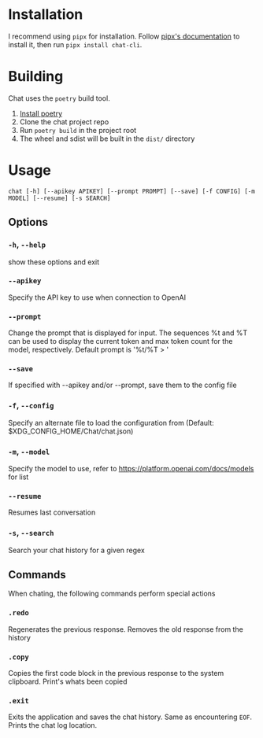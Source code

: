 # Installation

I recommend using `pipx` for installation. Follow [pipx's documentation](https://pypa.github.io/pipx/) to install it, then run `pipx install chat-cli`.

# Building

Chat uses the `poetry` build tool.

1. [Install poetry](https://python-poetry.org/docs/#installation)
2. Clone the chat project repo
3. Run `poetry build` in the project root
4. The wheel and sdist will be built in the `dist/` directory

# Usage

`chat [-h] [--apikey APIKEY] [--prompt PROMPT] [--save] [-f CONFIG] [-m MODEL] [--resume] [-s SEARCH]`

## Options

### `-h`, `--help`

show these options and exit

### `--apikey`

Specify the API key to use when connection to OpenAI

### `--prompt`

Change the prompt that is displayed for input. The sequences %t and %T can be used to display the current token and max token count for the model, respectively. Default prompt is '%t/%T > '

### `--save`

If specified with --apikey and/or --prompt, save them to the config file

### `-f`, `--config` 

Specify an alternate file to load the configuration from (Default: $XDG_CONFIG_HOME/Chat/chat.json)

### `-m`, `--model`

Specify the model to use, refer to https://platform.openai.com/docs/models for list

### `--resume`

Resumes last conversation

### `-s`, `--search`

Search your chat history for a given regex

## Commands

When chating, the following commands perform special actions

### `.redo`

Regenerates the previous response. Removes the old response from the history

### `.copy`

Copies the first code block in the previous response to the system clipboard. Print's whats been copied

### `.exit`

Exits the application and saves the chat history. Same as encountering `EOF`. Prints the chat log location.

